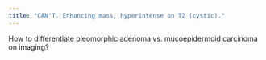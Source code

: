 ```yaml
---
title: "CAN'T. Enhancing mass, hyperintense on T2 (cystic)."
---
```

How to differentiate pleomorphic adenoma vs. mucoepidermoid carcinoma on imaging?

